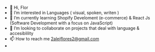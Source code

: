 - 👋 Hi, Flor
- 👀 I’m interested in Languages ( visual, spoken, writen )
- 🌱 I’m currently learning Shopify Develoment (e-commerce) & React Js (Software Development with a focus on JavaScript)
- 💞️ I’m looking to collaborate on projects that deal with language & accesiblility 
- 📫 How to reach me 2alejflores2@gmail.com 
- 
<!---
alejflores/alejflores is a ✨ special ✨ repository because its `README.md` (this file) appears on your GitHub profile.
You can click the Preview link to take a look at your changes.
--->
